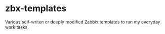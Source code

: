 # zbx-templates
Various self-writen or deeply modified Zabbix templates to run my everyday work tasks.

